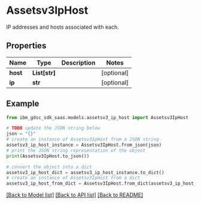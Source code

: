 # Assetsv3IpHost

IP addresses and hosts associated with each.

## Properties

Name | Type | Description | Notes
------------ | ------------- | ------------- | -------------
**host** | **List[str]** |  | [optional] 
**ip** | **str** |  | [optional] 

## Example

```python
from ibm_gdsc_sdk_saas.models.assetsv3_ip_host import Assetsv3IpHost

# TODO update the JSON string below
json = "{}"
# create an instance of Assetsv3IpHost from a JSON string
assetsv3_ip_host_instance = Assetsv3IpHost.from_json(json)
# print the JSON string representation of the object
print(Assetsv3IpHost.to_json())

# convert the object into a dict
assetsv3_ip_host_dict = assetsv3_ip_host_instance.to_dict()
# create an instance of Assetsv3IpHost from a dict
assetsv3_ip_host_from_dict = Assetsv3IpHost.from_dict(assetsv3_ip_host_dict)
```
[[Back to Model list]](../README.md#documentation-for-models) [[Back to API list]](../README.md#documentation-for-api-endpoints) [[Back to README]](../README.md)


